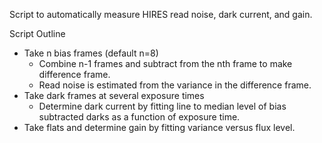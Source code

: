 Script to automatically measure HIRES read noise, dark current, and gain.

Script Outline
* Take n bias frames (default n=8)
    * Combine n-1 frames and subtract from the nth frame to make difference frame.
    * Read noise is estimated from the variance in the difference frame.
* Take dark frames at several exposure times
    * Determine dark current by fitting line to median level of bias subtracted darks as a function of exposure time.
* Take flats and determine gain by fitting variance versus flux level.


